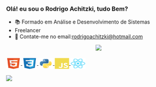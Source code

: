### Olá! eu sou o Rodrigo Achitzki, tudo Bem?
- 📚 Formado em Análise e Desenvolvimento de Sistemas
-  Freelancer
- 📧 Contate-me no email:rodrigoachitzki@hotmail.com
<div align="center">
  <a href="https://https://github.com/RodrigoAchitzki/rodrigoachitzki">
  <img height="180em" src="https://github-readme-stats.vercel.app/api?username=RodrigoAchitzki&show_icons=true&theme=dark&include_all_commits=true&count_private=true"/>
</div>
  
  <div style="display: inline_block"><br>
  <img align="center" alt="Digo-HTML" height="30" width="40" src="https://raw.githubusercontent.com/devicons/devicon/master/icons/html5/html5-original.svg">
  <img align="center" alt="Digo-CSS" height="30" width="40" src="https://raw.githubusercontent.com/devicons/devicon/master/icons/css3/css3-original.svg">
  <img align="center" alt="digo-Python" height="30" width="40" src="https://raw.githubusercontent.com/devicons/devicon/master/icons/python/python-original.svg">
  <img align="center" alt="Digo-Js" height="30" width="40" src="https://raw.githubusercontent.com/devicons/devicon/master/icons/javascript/javascript-plain.svg">
  <img align="center" alt="Digo-React" height="30" width="40" src="https://raw.githubusercontent.com/devicons/devicon/master/icons/react/react-original.svg">

</div>
 
<div>
<br>
   <a href="https://www.linkedin.com/in/rodrigo-achitzki-769050362/" target="_blank"><img src="https://img.shields.io/badge/-LinkedIn-%230077B5?style=for-the-badge&logo=linkedin&logoColor=white" target="_blank"></a>

 
